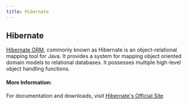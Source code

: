 ```yaml
---
title: Hibernate
---
```

## Hibernate
[Hibernate ORM](http://hibernate.org/orm/), commonly known as Hibernate is an object-relational mapping tool for Java. It provides a system for mapping object oriented domain models to relational databases. It possesses multiple high-level object handling functions.

#### More Information:
For documentation and downloads, visit [Hibernate's Official Site](https://hibernate.org)
